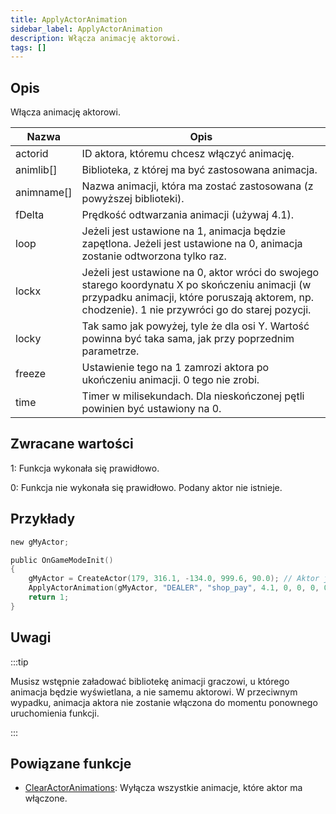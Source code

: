 ```yaml
---
title: ApplyActorAnimation
sidebar_label: ApplyActorAnimation
description: Włącza animację aktorowi.
tags: []
---
```


<VersionWarn version='SA-MP 0.3.7' />

## Opis

Włącza animację aktorowi.

| Nazwa      | Opis                                                                                                                                                                                                 |
| ---------- | ---------------------------------------------------------------------------------------------------------------------------------------------------------------------------------------------------- |
| actorid    | ID aktora, któremu chcesz włączyć animację.                                                                                                                                                          |
| animlib[]  | Biblioteka, z której ma być zastosowana animacja.                                                                                                                                                    |
| animname[] | Nazwa animacji, która ma zostać zastosowana (z powyższej biblioteki).                                                                                                                                |
| fDelta     | Prędkość odtwarzania animacji (używaj 4.1).                                                                                                                                                          |
| loop       | Jeżeli jest ustawione na 1, animacja będzie zapętlona. Jeżeli jest ustawione na 0, animacja zostanie odtworzona tylko raz.                                                                           |
| lockx      | Jeżeli jest ustawione na 0, aktor wróci do swojego starego koordynatu X po skończeniu animacji (w przypadku animacji, które poruszają aktorem, np. chodzenie). 1 nie przywróci go do starej pozycji. |
| locky      | Tak samo jak powyżej, tyle że dla osi Y. Wartość powinna być taka sama, jak przy poprzednim parametrze.                                                                                              |
| freeze     | Ustawienie tego na 1 zamrozi aktora po ukończeniu animacji. 0 tego nie zrobi.                                                                                                                        |
| time       | Timer w milisekundach. Dla nieskończonej pętli powinien być ustawiony na 0.                                                                                                                          |

## Zwracane wartości

1: Funkcja wykonała się prawidłowo.

0: Funkcja nie wykonała się prawidłowo. Podany aktor nie istnieje.

## Przykłady

```c
new gMyActor;

public OnGameModeInit()
{
    gMyActor = CreateActor(179, 316.1, -134.0, 999.6, 90.0); // Aktor jako sprzedawca w Ammu-Nation
    ApplyActorAnimation(gMyActor, "DEALER", "shop_pay", 4.1, 0, 0, 0, 0, 0); // Animacja płacenia
    return 1;
}
```

## Uwagi

:::tip

Musisz wstępnie załadować bibliotekę animacji graczowi, u którego animacja będzie wyświetlana, a nie samemu aktorowi. W przeciwnym wypadku, animacja aktora nie zostanie włączona do momentu ponownego uruchomienia funkcji.

:::

## Powiązane funkcje

- [ClearActorAnimations](ClearActorAnimations.md): Wyłącza wszystkie animacje, które aktor ma włączone.
